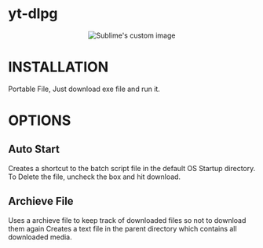 # yt-dlpg



<p align="center">
  <img src="https://user-images.githubusercontent.com/113833707/219854456-fc41730e-8651-4919-a40e-5f5cd44603aa.png" alt="Sublime's custom image"/>
</p>

# INSTALLATION
Portable File, Just download exe file and run it.

# OPTIONS
## Auto Start
Creates a shortcut to the batch script file in the default OS Startup directory.
To Delete the file, uncheck the box and hit download.

## Archieve File
Uses a archieve file to keep track of downloaded files so not to download them again
Creates a text file in the parent directory which contains all downloaded media.
